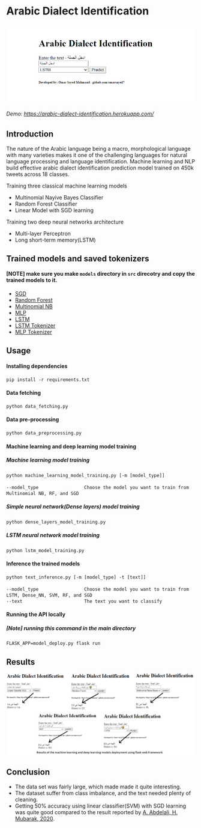 # Arabic Dialect Identification

<p align="center">
  <img src="imgs/home.png" width="960" title="home_page">
</p>

###### Demo: https://arabic-dialect-identification.herokuapp.com/

## Introduction

The nature of the Arabic language being a macro, morphological language with many varieties makes it one of the challenging languages for natural language processing and language identification. Machine learning and NLP build effective arabic dialect identification prediction model trained on 450k tweets across 18 classes.

Training three classical machine learning models

- Multinomial Nayive Bayes Classifier
- Random Forest Classifier
- Linear Model with SGD learning

Training two deep neural networks architecture

- Multi-layer Perceptron
- Long short-term memory(LSTM)

## Trained models and saved tokenizers

#### [NOTE] make sure you make `models` directory in `src` direcotry and copy the trained models to it.

- [SGD](https://drive.google.com/file/d/1nqftY_XpBVdbu9qU7kEU4vEtmRxlian1/view?usp=sharing)
- [Random Forest](https://drive.google.com/file/d/13gO43PIPPzDU0UrDc_7qoE5NWkKyGNjD/view?usp=sharing)
- [Multinomial NB](https://drive.google.com/file/d/1--8XMNgnHROt8Yo2LkYwyHomxUyE3CgX/view?usp=sharing)
- [MLP](https://drive.google.com/file/d/12SU4HqGCuob_A0lHsBTCn0sMtuhAVKHv/view?usp=sharing)
- [LSTM](https://drive.google.com/file/d/1fiorMT0FtHHKIwGdkLAVOC6s4qUERDer/view?usp=sharing)
- [LSTM Tokenizer]()
- [MLP Tokenizer](https://drive.google.com/file/d/1--Fg2xwaIv1R9u5e4uR2vuKjk6ARpLOj/view?usp=sharing)

## Usage

#### Installing dependencies

    pip install -r requirements.txt

#### Data fetching

    python data_fetching.py

#### Data pre-processing

    python data_preprocessing.py

#### Machine learning and deep learning model training

##### Machine learning model training

    python machine_learning_model_training.py [-m [model_type]]

    --model_type                 Choose the model you want to train from Multinomial NB, RF, and SGD

##### Simple neural network(Dense layers) model training

    python dense_layers_model_training.py

##### LSTM neural network model training

    python lstm_model_training.py

#### Inference the trained models

    python text_inference.py [-m [model_type] -t [text]]

    --model_type                 Choose the model you want to train from LSTM, Dense_NN, SVM, RF, and SGD
    --text                       The text you want to classify

#### Running the API locally

##### [Note] running this command in the main directory

    FLASK_APP=model_deploy.py flask run

## Results

<p align="center">
  <img src="imgs/results.PNG" width="960" title="home_page">
</p>

## Conclusion

- The data set was fairly large, which made made it quite interesting.
- The dataset suffer from class imbalance, and the text needed plenty of cleaning.
- Getting 50% accuracy using linear classifier(SVM) with SGD learning was quite good compared to the result reported by [A. Abdelali, H. Mubarak, 2020](https://drive.google.com/file/d/1nqftY_XpBVdbu9qU7kEU4vEtmRxlian1/view?usp=sharing).

